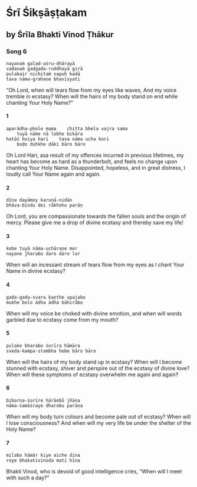# Śrī Śikṣāṣṭakam

## by Śrīla Bhakti Vinod Ṭhākur

### Song 6

    nayanaṁ galad-aśru-dhārayā
    vadanaṁ gadgada-ruddhayā girā
    pulakair nichitaṁ vapuḥ kadā
    tava nāma-grahaṇe bhaviṣyati

“Oh Lord, when will tears flow from my eyes like waves, And my voice tremble in ecstasy? When will the hairs of my body stand on end while chanting Your Holy Name?”

#### 1

    aparādha-phole mama    chitta bhela vajra sama
        tuyā nāme nā lobhe bikāra
    hatāś hoiya hari    tava nāma ucha kori
        boḍo duḥkhe ḍāki bāro bāro

Oh Lord Hari, asa result of my offences incurred in previous lifetimes, my heart has become as hard as a thunderbolt, and feels no change upon chanting Your Holy Name. Disappointed, hopeless, and in great distress, I loudly call Your Name again and again.

#### 2

    dīna dayāmoy karuṇā-nidān
    bhāva-bindu dei rākhoho parāṇ

Oh Lord, you are compassionate towards the fallen souls and the origin of mercy. Please give me a drop of divine ecstasy and thereby save my life!

#### 3

    kobe tuyā nāma-uchāraṇe mor
    nayane jharabo daro daro lor

When will an incessant stream of tears flow from my eyes as I chant Your Name in divine ecstasy?

#### 4

    gada-gada-svara kaṇṭhe upajabo
    mukhe bolo ādha ādha bāhirābo

When will my voice be choked with divine emotion, and when will words garbled due to ecstasy come from my mouth?

#### 5

    pulake bharabo śorīra hāmāra
    sveda-kampa-stambha hobe bāro bāro

When will the hairs of my body stand up in ecstasy? When will I become stunned with ecstasy, shiver and perspire out of the ecstasy of divine love? When will these symptoms of ecstasy overwhelm me again and again?

#### 6

    bibarṇa-śorīre hārāobu̐ jñāna
    nāma-samāśraye dharobu parāṇa

When will my body turn colours and become pale out of ecstasy? When will I lose consciousness? And when will my very life be under the shelter of the Holy Name?

#### 7

    milabo hāmār kiye aiche dina
    roye bhakativinoda mati hīna

Bhakti Vinod, who is devoid of good intelligence cries, “When will I meet with such a day?”

